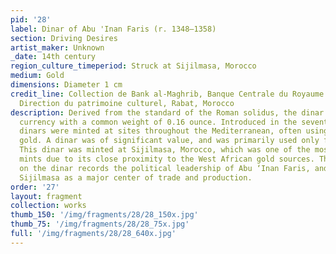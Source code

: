 ```yaml
---
pid: '28'
label: Dinar of Abu 'Inan Faris (r. 1348–1358)
section: Driving Desires
artist_maker: Unknown
_date: 14th century
region_culture_timeperiod: Struck at Sijilmasa, Morocco
medium: Gold
dimensions: Diameter 1 cm
credit_line: Collection de Bank al-Maghrib, Banque Centrale du Royaume du Maroc, 533341,
  Direction du patrimoine culturel, Rabat, Morocco
description: Derived from the standard of the Roman solidus, the dinar was an Islamic
  currency with a common weight of 0.16 ounce. Introduced in the seventh century,
  dinars were minted at sites throughout the Mediterranean, often using West African
  gold. A dinar was of significant value, and was primarily used only for large expenditures.
  This dinar was minted at Sijilmasa, Morocco, which was one of the most productive
  mints due to its close proximity to the West African gold sources. The inscription
  on the dinar records the political leadership of Abu ‘Inan Faris, and establishes
  Sijilmasa as a major center of trade and production.
order: '27'
layout: fragment
collection: works
thumb_150: '/img/fragments/28/28_150x.jpg'
thumb_75: '/img/fragments/28/28_75x.jpg'
full: '/img/fragments/28/28_640x.jpg'
---
```

